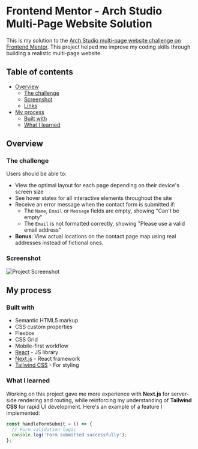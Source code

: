 # Frontend Mentor - Arch Studio Multi-Page Website Solution

This is my solution to the [Arch Studio multi-page website challenge on Frontend Mentor](https://arch-studio-kappa.vercel.app/). This project helped me improve my coding skills through building a realistic multi-page website.

## Table of contents

- [Overview](#overview)
  - [The challenge](#the-challenge)
  - [Screenshot](#screenshot)
  - [Links](#links)
- [My process](#my-process)
  - [Built with](#built-with)
  - [What I learned](#what-i-learned)

## Overview

### The challenge

Users should be able to:

- View the optimal layout for each page depending on their device's screen size
- See hover states for all interactive elements throughout the site
- Receive an error message when the contact form is submitted if:
  - The `Name`, `Email` or `Message` fields are empty, showing "Can't be empty"
  - The `Email` is not formatted correctly, showing "Please use a valid email address"
- **Bonus**: View actual locations on the contact page map using real addresses instead of fictional ones.

### Screenshot

![Project Screenshot](https://github.com/user-attachments/assets/cd00c964-bb39-49b9-9861-402f0f9ebbe0)


## My process

### Built with

- Semantic HTML5 markup
- CSS custom properties
- Flexbox
- CSS Grid
- Mobile-first workflow
- [React](https://reactjs.org/) - JS library
- [Next.js](https://nextjs.org/) - React framework
- [Tailwind CSS](https://tailwindcss.com/) - For styling

### What I learned

Working on this project gave me more experience with **Next.js** for server-side rendering and routing, while reinforcing my understanding of **Tailwind CSS** for rapid UI development. Here's an example of a feature I implemented:

```js
const handleFormSubmit = () => {
  // Form validation logic
  console.log('Form submitted successfully');
};
